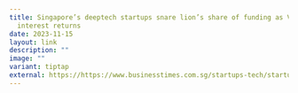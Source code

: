 ```yaml
---
title: Singapore’s deeptech startups snare lion’s share of funding as VC
  interest returns
date: 2023-11-15
layout: link
description: ""
image: ""
variant: tiptap
external: https://https://www.businesstimes.com.sg/startups-tech/startups/singapores-deep-tech-startups-snare-lions-share-funding-vc-interest-returns
---
```

